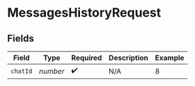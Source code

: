 # MessagesHistoryRequest


## Fields

| Field              | Type               | Required           | Description        | Example            |
| ------------------ | ------------------ | ------------------ | ------------------ | ------------------ |
| `chatId`           | *number*           | :heavy_check_mark: | N/A                | 8                  |